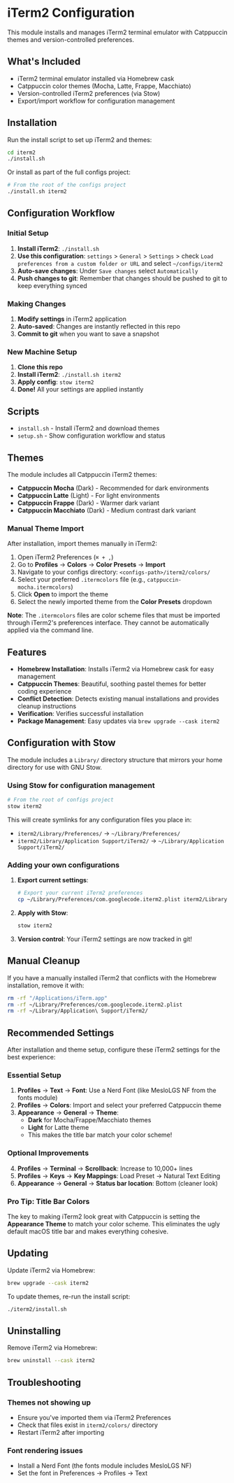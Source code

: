 # iTerm2 Configuration

This module installs and manages iTerm2 terminal emulator with Catppuccin themes and version-controlled preferences.

## What's Included

- iTerm2 terminal emulator installed via Homebrew cask
- Catppuccin color themes (Mocha, Latte, Frappe, Macchiato)
- Version-controlled iTerm2 preferences (via Stow)
- Export/import workflow for configuration management

## Installation

Run the install script to set up iTerm2 and themes:

```bash
cd iterm2
./install.sh
```

Or install as part of the full configs project:

```bash
# From the root of the configs project
./install.sh iterm2
```

## Configuration Workflow

### Initial Setup
1. **Install iTerm2**: `./install.sh`
2. **Use this configuration**: `settings` > `General` > `Settings` > check `Load preferences from a custom folder or URL` and select `~/configs/iterm2`
3. **Auto-save changes**: Under `Save changes` select `Automatically`
4. **Push changes to git**: Remember that changes should be pushed to git to keep everything synced

### Making Changes
1. **Modify settings** in iTerm2 application
2. **Auto-saved**: Changes are instantly reflected in this repo
3. **Commit to git** when you want to save a snapshot

### New Machine Setup
1. **Clone this repo**
2. **Install iTerm2**: `./install.sh iterm2`
3. **Apply config**: `stow iterm2`
4. **Done!** All your settings are applied instantly

## Scripts

- `install.sh` - Install iTerm2 and download themes
- `setup.sh` - Show configuration workflow and status

## Themes

The module includes all Catppuccin iTerm2 themes:

- **Catppuccin Mocha** (Dark) - Recommended for dark environments
- **Catppuccin Latte** (Light) - For light environments  
- **Catppuccin Frappe** (Dark) - Warmer dark variant
- **Catppuccin Macchiato** (Dark) - Medium contrast dark variant

### Manual Theme Import

After installation, import themes manually in iTerm2:

1. Open iTerm2 Preferences (`⌘ + ,`)
2. Go to **Profiles** → **Colors** → **Color Presets** → **Import**
3. Navigate to your configs directory: `<configs-path>/iterm2/colors/`
4. Select your preferred `.itermcolors` file (e.g., `catppuccin-mocha.itermcolors`)
5. Click **Open** to import the theme
6. Select the newly imported theme from the **Color Presets** dropdown

**Note**: The `.itermcolors` files are color scheme files that must be imported through iTerm2's preferences interface. They cannot be automatically applied via the command line.

## Features

- **Homebrew Installation**: Installs iTerm2 via Homebrew cask for easy management
- **Catppuccin Themes**: Beautiful, soothing pastel themes for better coding experience
- **Conflict Detection**: Detects existing manual installations and provides cleanup instructions
- **Verification**: Verifies successful installation
- **Package Management**: Easy updates via `brew upgrade --cask iterm2`

## Configuration with Stow

The module includes a `Library/` directory structure that mirrors your home directory for use with GNU Stow.

### Using Stow for configuration management

```bash
# From the root of configs project
stow iterm2
```

This will create symlinks for any configuration files you place in:
- `iterm2/Library/Preferences/` → `~/Library/Preferences/`
- `iterm2/Library/Application Support/iTerm2/` → `~/Library/Application Support/iTerm2/`

### Adding your own configurations

1. **Export current settings**:
   ```bash
   # Export your current iTerm2 preferences
   cp ~/Library/Preferences/com.googlecode.iterm2.plist iterm2/Library/Preferences/
   ```

2. **Apply with Stow**:
   ```bash
   stow iterm2
   ```

3. **Version control**: Your iTerm2 settings are now tracked in git!

## Manual Cleanup

If you have a manually installed iTerm2 that conflicts with the Homebrew installation, remove it with:

```bash
rm -rf "/Applications/iTerm.app"
rm -rf ~/Library/Preferences/com.googlecode.iterm2.plist
rm -rf ~/Library/Application\ Support/iTerm2/
```

## Recommended Settings

After installation and theme setup, configure these iTerm2 settings for the best experience:

### Essential Setup
1. **Profiles** → **Text** → **Font**: Use a Nerd Font (like MesloLGS NF from the fonts module)
2. **Profiles** → **Colors**: Import and select your preferred Catppuccin theme
3. **Appearance** → **General** → **Theme**: 
   - **Dark** for Mocha/Frappe/Macchiato themes
   - **Light** for Latte theme
   - This makes the title bar match your color scheme!

### Optional Improvements
4. **Profiles** → **Terminal** → **Scrollback**: Increase to 10,000+ lines
5. **Profiles** → **Keys** → **Key Mappings**: Load Preset → Natural Text Editing
6. **Appearance** → **General** → **Status bar location**: Bottom (cleaner look)

### Pro Tip: Title Bar Colors
The key to making iTerm2 look great with Catppuccin is setting the **Appearance Theme** to match your color scheme. This eliminates the ugly default macOS title bar and makes everything cohesive.

## Updating

Update iTerm2 via Homebrew:

```bash
brew upgrade --cask iterm2
```

To update themes, re-run the install script:

```bash
./iterm2/install.sh
```

## Uninstalling

Remove iTerm2 via Homebrew:

```bash
brew uninstall --cask iterm2
```

## Troubleshooting

### Themes not showing up
- Ensure you've imported them via iTerm2 Preferences
- Check that files exist in `iterm2/colors/` directory
- Restart iTerm2 after importing

### Font rendering issues
- Install a Nerd Font (the fonts module includes MesloLGS NF)
- Set the font in Preferences → Profiles → Text
